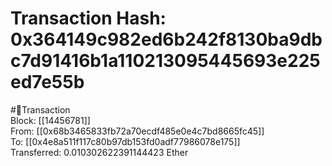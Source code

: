 
Transaction Hash: 0x364149c982ed6b242f8130ba9dbc7d91416b1a110213095445693e225ed7e55b
====================================================================================
  
#💸Transaction  
Block: [[14456781]]  
From: [[0x68b3465833fb72a70ecdf485e0e4c7bd8665fc45]]  
To: [[0x4e8a511f117c80b97db153fd0adf77986078e175]]  
Transferred: 0.010302622391144423 Ether